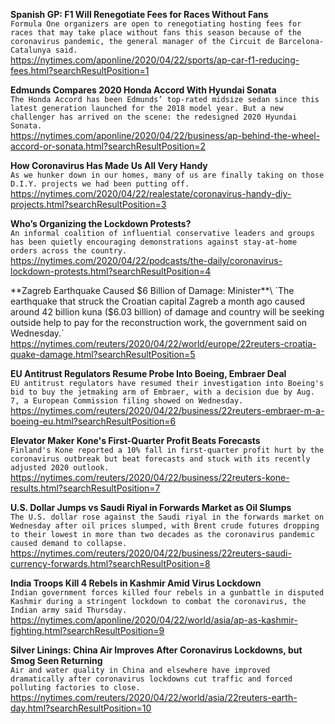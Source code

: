**Spanish GP: F1 Will Renegotiate Fees for Races Without Fans**\
`Formula One organizers are open to renegotiating hosting fees for races that may take place without fans this season because of the coronavirus pandemic, the general manager of the Circuit de Barcelona-Catalunya said.`\
https://nytimes.com/aponline/2020/04/22/sports/ap-car-f1-reducing-fees.html?searchResultPosition=1

**Edmunds Compares 2020 Honda Accord With Hyundai Sonata**\
`The Honda Accord has been Edmunds’ top-rated midsize sedan since this latest generation launched for the 2018 model year. But a new challenger has arrived on the scene: the redesigned 2020 Hyundai Sonata.`\
https://nytimes.com/aponline/2020/04/22/business/ap-behind-the-wheel-accord-or-sonata.html?searchResultPosition=2

**How Coronavirus Has Made Us All Very Handy**\
`As we hunker down in our homes, many of us are finally taking on those D.I.Y. projects we had been putting off.`\
https://nytimes.com/2020/04/22/realestate/coronavirus-handy-diy-projects.html?searchResultPosition=3

**Who’s Organizing the Lockdown Protests?**\
`An informal coalition of influential conservative leaders and groups has been quietly encouraging demonstrations against stay-at-home orders across the country.`\
https://nytimes.com/2020/04/22/podcasts/the-daily/coronavirus-lockdown-protests.html?searchResultPosition=4

**Zagreb Earthquake Caused $6 Billion of Damage: Minister**\
`The earthquake that struck the Croatian capital Zagreb a month ago caused around 42 billion kuna ($6.03 billion) of damage and country will be seeking outside help to pay for the reconstruction work, the government said on Wednesday.`\
https://nytimes.com/reuters/2020/04/22/world/europe/22reuters-croatia-quake-damage.html?searchResultPosition=5

**EU Antitrust Regulators Resume Probe Into Boeing, Embraer Deal**\
`EU antitrust regulators have resumed their investigation into Boeing's bid to buy the jetmaking arm of Embraer, with a decision due by Aug. 7, a European Commission filing showed on Wednesday.`\
https://nytimes.com/reuters/2020/04/22/business/22reuters-embraer-m-a-boeing-eu.html?searchResultPosition=6

**Elevator Maker Kone's First-Quarter Profit Beats Forecasts**\
`Finland's Kone reported a 10% fall in first-quarter profit hurt by the coronavirus outbreak but beat forecasts and stuck with its recently adjusted 2020 outlook.`\
https://nytimes.com/reuters/2020/04/22/business/22reuters-kone-results.html?searchResultPosition=7

**U.S. Dollar Jumps vs Saudi Riyal in Forwards Market as Oil Slumps**\
`The U.S. dollar rose against the Saudi riyal in the forwards market on Wednesday after oil prices slumped, with Brent crude futures dropping to their lowest in more than two decades as the coronavirus pandemic caused demand to collapse.`\
https://nytimes.com/reuters/2020/04/22/business/22reuters-saudi-currency-forwards.html?searchResultPosition=8

**India Troops Kill 4 Rebels in Kashmir Amid Virus Lockdown**\
`Indian government forces killed four rebels in a gunbattle in disputed Kashmir during a stringent lockdown to combat the coronavirus, the Indian army said Thursday.`\
https://nytimes.com/aponline/2020/04/22/world/asia/ap-as-kashmir-fighting.html?searchResultPosition=9

**Silver Linings: China Air Improves After Coronavirus Lockdowns, but Smog Seen Returning**\
`Air and water quality in China and elsewhere have improved dramatically after coronavirus lockdowns cut traffic and forced polluting factories to close.`\
https://nytimes.com/reuters/2020/04/22/world/asia/22reuters-earth-day.html?searchResultPosition=10

